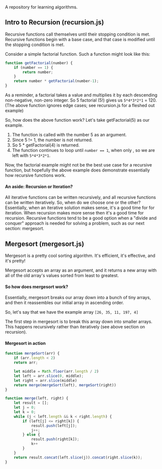 A repository for learning algorithms. 

## Intro to Recursion (recursion.js)

Recursive functions call themselves until their stopping condition is met. Recursive functions begin with a base case, and that case is modified until the stopping condition is met. 

Consider a simple factorial function. Such a function might look like this:

```js
function getFactorial(number) {
    if (number == 1) {
        return number;
    }
    return number * getFactorial(number-1);
}
```
As a reminder, a factorial takes a value and multiplies it by each descending non-negative, non-zero integer. So 5 factorial (5!) gives us `5*4*3*2*1` = 120. (The above function ignores edge cases; see recursion.js for a fleshed out example)

So, how does the above function work? Let's take getFactorial(5) as our example.
1. The function is called with the number 5 as an argument.
2. Since 5 != 1, the number is not returned.
3. So 5 * getFactorial(4) is returned.
4. The function continues to loop until `number == 1`, when only , so we are left with `5*4*3*2*1`. 

Now, the factorial example might not be the best use case for a recursive function, but hopefully the above example does demonstrate essentially how recursive functions work. 

#### An aside: Recursion or Iteration?

All iterative functions can be written recursively, and all recursive functions can be written iteratively. So, when do we choose one or the other? Essentially, when an iterative solution makes sense, it's a good time for for iteration. When recursion makes more sense then it's a good time for recursion. Recursive functions tend to be a good option when a "divide and conquer" approach is needed for solving a problem, such as our next section: mergesort.

## Mergesort (mergesort.js)

Mergesort is a pretty cool sorting algorithm. It's efficient, it's effective, and it's pretty!

Mergesort accepts an array as an argument, and it returns a new array with all of the old array's values sorted from least to greatest.

#### So how does mergesort work?

Essentially, mergesort breaks our array down into a bunch of tiny arrays, and then it reassembles our initial array in ascending order.

So, let's say that we have the example array ```[26, 35, 11, 197, 4]```

The first step in mergesort is to break this array down into smaller arrays. This happens recursively rather than iteratively (see above section on recursion).

#### Mergesort in action

```js
function mergeSort(arr) {
    if (arr.length < 2)
    return arr;

    let middle = Math.floor(arr.length / 2)
    let left = arr.slice(0, middle);
    let right = arr.slice(middle)
    return merge(mergeSort(left), mergeSort(right))
}

function merge(left, right) {
    let result = [];
    let j = 0;
    let k = 0;
    while (j < left.length && k < right.length) {
        if (left[j] <= right[k]) {
            result.push(left[j]);
            j++;
        } else {
            result.push(right[k]);
            k++
        }
    }
    return result.concat(left.slice(j)).concat(right.slice(k));
}
```
